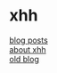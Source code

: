 # xhh

[blog posts](https://github.com/web-hackers/blog/issues/assigned/xhh?state=open)  
[about xhh](https://github.com/web-hackers/blog/wiki/xhh)  
[old blog](http://xhh.github.io/)
